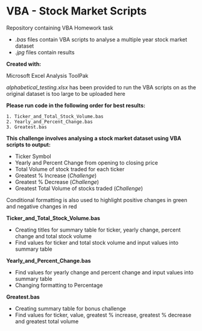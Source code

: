 # VBA - Stock Market Scripts
Repository containing VBA Homework task  
- _.bas_ files contain VBA scripts to analyse a multiple year stock market dataset
- _.jpg_ files contain results

**Created with:**
 
Microsoft Excel Analysis ToolPak  

_alphabetical_testing.xlsx_ has been provided to run the VBA scripts on as the original dataset is too large to be uploaded here

**Please run code in the following order for best results:**
```
1. Ticker_and_Total_Stock_Volume.bas
2. Yearly_and_Percent_Change.bas
3. Greatest.bas
```
  
**This challenge involves analysing a stock market dataset using VBA scripts to output:**
- Ticker Symbol
- Yearly and Percent Change from opening to closing price
- Total Volume of stock traded for each ticker
- Greatest % Increase (_Challenge_)
- Greatest % Decrease (_Challenge_)
- Greatest Total Volume of stocks traded (_Challenge_)
  
Conditional formatting is also used to highlight positive changes in green and negative changes in red
  
**Ticker_and_Total_Stock_Volume.bas**
- Creating titles for summary table for ticker, yearly change, percent change and total stock volume
- Find values for ticker and total stock volume and input values into summary table
  
**Yearly_and_Percent_Change.bas**
- Find values for yearly change and percent change and input values into summary table
- Changing formatting to Percentage

**Greatest.bas**
- Creating summary table for bonus challenge
- Find values for ticker, value, greatest % increase, greatest % decrease and greatest total volume
